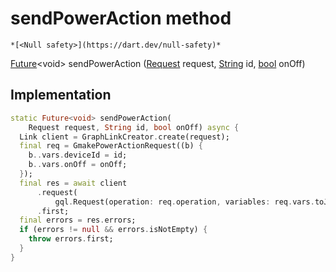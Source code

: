 


# sendPowerAction method




    *[<Null safety>](https://dart.dev/null-safety)*




[Future](https://api.flutter.dev/flutter/dart-async/Future-class.html)&lt;void> sendPowerAction
([Request](../../yonomi-sdk/Request-class.md) request, [String](https://api.flutter.dev/flutter/dart-core/String-class.html) id, [bool](https://api.flutter.dev/flutter/dart-core/bool-class.html) onOff)








## Implementation

```dart
static Future<void> sendPowerAction(
    Request request, String id, bool onOff) async {
  Link client = GraphLinkCreator.create(request);
  final req = GmakePowerActionRequest((b) {
    b..vars.deviceId = id;
    b..vars.onOff = onOff;
  });
  final res = await client
      .request(
          gql.Request(operation: req.operation, variables: req.vars.toJson()))
      .first;
  final errors = res.errors;
  if (errors != null && errors.isNotEmpty) {
    throw errors.first;
  }
}
```







